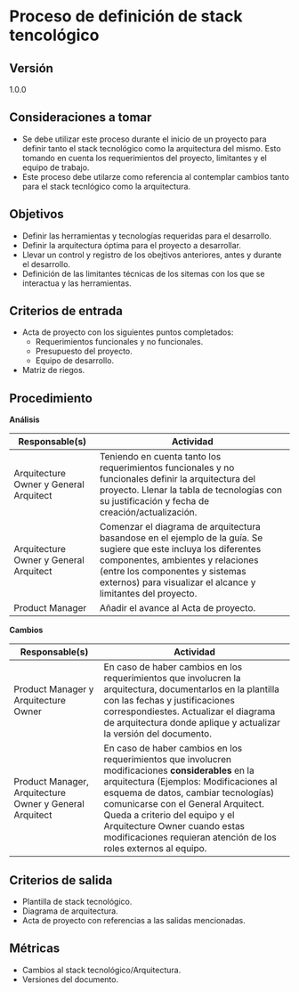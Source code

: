 # Proceso de definición de stack tencológico

## Versión

1.0.0

## Consideraciones a tomar
- Se debe utilizar este proceso durante el inicio de un proyecto para definir tanto el stack tecnológico como la arquitectura del mismo. Esto tomando en cuenta los requerimientos del proyecto, limitantes y el equipo de trabajo.
- Este proceso debe utilarze como referencia al contemplar cambios tanto para el stack tecnlógico como la arquitectura.

## Objetivos

- Definir las herramientas y tecnologías requeridas para el desarrollo.
- Definir la arquitectura óptima para el proyecto a desarrollar.
- Llevar un control y registro de los obejtivos anteriores, antes y durante el desarrollo.
- Definición de las limitantes técnicas de los sitemas con los que se interactua y las herramientas.

## Criterios de entrada

- Acta de proyecto con los siguientes puntos completados:
    - Requerimientos funcionales y no funcionales.
    - Presupuesto del proyecto.
    - Equipo de desarrollo.
- Matriz de riegos.

## Procedimiento

**Análisis**

| Responsable(s) | Actividad |
| --- | --- |
| Arquitecture Owner y General Arquitect | Teniendo en cuenta tanto los requerimientos funcionales y no funcionales definir la arquitectura del proyecto. Llenar la tabla de tecnologías con su justificación y fecha de creación/actualización. |
| Arquitecture Owner y General Arquitect | Comenzar el diagrama de arquitectura basandose en el ejemplo de la guía. Se sugiere que este incluya los diferentes componentes, ambientes y relaciones (entre los componentes y sistemas externos) para visualizar el alcance y limitantes del proyecto. |
| Product Manager | Añadir el avance al Acta de proyecto. |



**Cambios**

| Responsable(s) | Actividad |
| --- | --- |
| Product Manager y Arquitecture Owner | En caso de haber cambios en los requerimientos que involucren la arquitectura, documentarlos en la plantilla con las fechas y justificaciones correspondiestes. Actualizar el diagrama de arquitectura donde aplique y actualizar la versión del documento. |
| Product Manager, Arquitecture Owner y General Arquitect | En caso de haber cambios en los requerimientos que involucren modificaciones **considerables** en la arquitectura (Ejemplos: Modificaciones al esquema de datos, cambiar tecnologías) comunicarse con el General Arquitect. Queda a criterio del equipo y el Arquitecture Owner cuando estas modificaciones requieran atención de los roles externos al equipo. |

## Criterios de salida

- Plantilla de stack tecnológico.
- Diagrama de arquitectura.
- Acta de proyecto con referencias a las salidas mencionadas.

## Métricas

- Cambios al stack tecnológico/Arquitectura.
- Versiones del documento.
